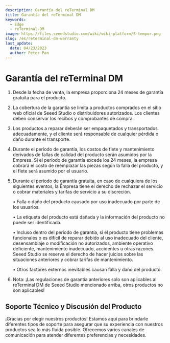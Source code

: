 ```yaml
---
description: Garantía del reTerminal DM
title: Garantía del reTerminal DM
keywords:
  - Edge
  - reTerminal-DM
image: https://files.seeedstudio.com/wiki/wiki-platform/S-tempor.png
slug: /es/reterminal-dm-warranty
last_update:
  date: 04/23/2023
  author: Peter Pan
---
```

# Garantía del reTerminal DM

1. Desde la fecha de venta, la empresa proporciona 24 meses de garantía gratuita para el producto.
2. La cobertura de la garantía se limita a productos comprados en el sitio web oficial de Seeed Studio o distribuidores autorizados. Los clientes deben conservar los recibos y comprobantes de compra.
3. Los productos a reparar deberán ser empaquetados y transportados adecuadamente, y el cliente será responsable de cualquier pérdida o daño durante el transporte.
4. Durante el período de garantía, los costos de flete y mantenimiento derivados de fallas de calidad del producto serán asumidos por la Empresa. Si el período de garantía excede los 24 meses, la empresa cobrará el costo de reemplazar las piezas según la falla del producto, y el flete será asumido por el usuario.
5. Durante el período de garantía gratuita, en caso de cualquiera de los siguientes eventos, la Empresa tiene el derecho de rechazar el servicio o cobrar materiales y tarifas de servicio a su discreción.

    • Falla o daño del producto causado por uso inadecuado por parte de los usuarios.

    • La etiqueta del producto está dañada y la información del producto no puede ser identificada.

    • Incluso dentro del período de garantía, si el producto tiene problemas funcionales o es difícil de reparar debido al uso inadecuado del cliente, desensamblaje o modificación no autorizados, ambiente operativo deficiente, mantenimiento inadecuado, accidentes u otras razones. Seeed Studio se reserva el derecho de hacer juicios sobre las situaciones anteriores y cobrar tarifas de mantenimiento.

    • Otros factores externos inevitables causan falla y daño del producto.

6. Nota: ¡Las regulaciones de garantía anteriores solo son aplicables al reTerminal DM de Seeed Studio mencionado arriba, otros productos no son aplicables!

## Soporte Técnico y Discusión del Producto

¡Gracias por elegir nuestros productos! Estamos aquí para brindarle diferentes tipos de soporte para asegurar que su experiencia con nuestros productos sea lo más fluida posible. Ofrecemos varios canales de comunicación para atender diferentes preferencias y necesidades.

<div class="button_tech_support_container">
<a href="https://forum.seeedstudio.com/" class="button_forum"></a> 
<a href="https://www.seeedstudio.com/contacts" class="button_email"></a>
</div>

<div class="button_tech_support_container">
<a href="https://discord.gg/eWkprNDMU7" class="button_discord"></a> 
<a href="https://github.com/Seeed-Studio/wiki-documents/discussions/69" class="button_discussion"></a>
</div>